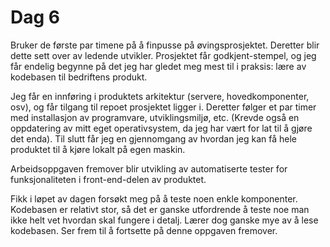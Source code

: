 # Dag 6

Bruker de første par timene på å finpusse på øvingsprosjektet. Deretter blir dette
sett over av ledende utvikler. Prosjektet får godkjent-stempel, og jeg får endelig
begynne på det jeg har gledet meg mest til i praksis: lære av kodebasen til bedriftens
produkt.

Jeg får en innføring i produktets arkitektur (servere, hovedkomponenter, osv),
og får tilgang til repoet prosjektet ligger i. Deretter følger et par timer med
installasjon av programvare, utviklingsmiljø, etc. (Krevde også en oppdatering av
mitt eget operativsystem, da jeg har vært for lat til å gjøre det enda). Til slutt
får jeg en gjennomgang av hvordan jeg kan få hele produktet til å kjøre lokalt på
egen maskin.

Arbeidsoppgaven fremover blir utvikling av automatiserte tester for funksjonaliteten
i front-end-delen av produktet.

Fikk i løpet av dagen forsøkt meg på å teste noen enkle komponenter. Kodebasen er
relativt stor, så det er ganske utfordrende å teste noe man ikke helt vet hvordan
skal fungere i detalj. Lærer dog ganske mye av å lese kodebasen. Ser frem til å
fortsette på denne oppgaven fremover.
